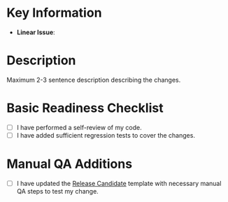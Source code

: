 # Key Information

- **Linear Issue**:

# Description

Maximum 2-3 sentence description describing the changes.

# Basic Readiness Checklist

- [ ] I have performed a self-review of my code.
- [ ] I have added sufficient regression tests to cover the changes.

# Manual QA Additions

- [ ] I have updated the [Release Candidate](/.github/PULL_REQUEST_TEMPLATE/rc.md) template
  with necessary manual QA steps to test my change.
